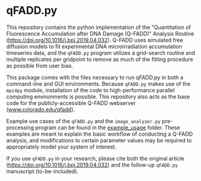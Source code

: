 # qFADD.py
This repository contains the python implementation of the "Quantitation of Fluorescence Accumulation after DNA Damage (Q-FADD)" Analysis Routine (https://doi.org/10.1016/j.bpj.2019.04.032). Q-FADD uses simulated free diffusion models to fit experimental DNA microirradiation accumulation timeseries data, and the `qFADD.py` program utilizes a grid-search routine and multiple replicates per gridpoint to remove as much of the fitting procedure as possible from user bias.

This package comes with the files necessary to run qFADD.py in both a command-line and GUI environments. Because `qFADD.py` makes use of the `mpi4py` module, installation of the code to high-performance parallel computing environments is possible. This repository also acts as the base code for the publicly-accessible Q-FADD webserver (www.colorado.edu/qfadd).

Example use cases of the `qFADD.py` and the `image_analyzer.py` pre-processing program can be found in the [example_usage](https://github.com/sbowerma/qFADD.py/tree/master/example_usage) folder. These examples are meant to explain the basic workflow of conducting a Q-FADD analysis, and modifications to certain parameter values may be required to appropriately model your system of interest.

If you use `qFADD.py` in your research, please cite both the original article (https://doi.org/10.1016/j.bpj.2019.04.032) and the follow-up `qFADD.py` manuscript (to-be-included).
